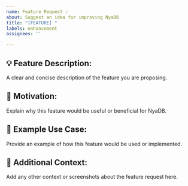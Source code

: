 ```yaml
---
name: Feature Request 💡
about: Suggest an idea for improving NyaDB
title: "[FEATURE] "
labels: enhancement
assignees: ''

---
```


## 💡 Feature Description:
A clear and concise description of the feature you are proposing.

## 🎯 Motivation:
Explain why this feature would be useful or beneficial for NyaDB.

## 🌟 Example Use Case:
Provide an example of how this feature would be used or implemented.

## 📝 Additional Context:
Add any other context or screenshots about the feature request here.
